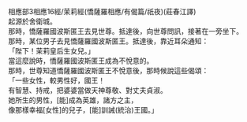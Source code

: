 相應部3相應16經/茉莉經(憍薩羅相應/有偈篇/祇夜)(莊春江譯)  
起源於舍衛城。  
那時，憍薩羅國波斯匿王去見世尊。抵達後，向世尊問訊，接著在一旁坐下。  
那時，某位男子去見憍薩羅國波斯匿王。抵達後，靠近耳朵通知：  
「陛下！茉莉皇后生女兒。」  
當這麼說時，憍薩羅國波斯匿王成為不悅意的。  
那時，世尊知道憍薩羅國波斯匿王不悅意後，那時候說這些偈頌：  
「一些女性，較男性好，國王！  
有智慧、持戒，把婆婆當做天神尊敬、對丈夫貞淑。  
她所生的男性，[能]成為英雄，諸方之主，  
像那樣幸福[女性]的兒子，[能]訓誡(統治)王國。」  
  
  
